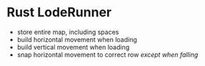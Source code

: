 # Rust LodeRunner 

- store entire map, including spaces
- build horizontal movement when loading
- build vertical movement when loading
- snap horizontal movement to correct row *except when falling*
